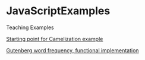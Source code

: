 # JavaScriptExamples
Teaching Examples


<a href="https://gitpod.io/#https://github.com/djna/JavaScriptExamples/tree/Camelize" >
    <p>Starting point for Camelization example</p>
</a>

<a href="https://gitpod.io/#https://github.com/djna/JavaScriptExamples/tree/words" >
    <p>Gutenberg word frequency, functional implementation</p>
</a>

